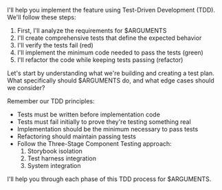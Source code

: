 I'll help you implement the feature using Test-Driven Development (TDD). We'll follow these steps:

1. First, I'll analyze the requirements for $ARGUMENTS
2. I'll create comprehensive tests that define the expected behavior
3. I'll verify the tests fail (red)
4. I'll implement the minimum code needed to pass the tests (green)
5. I'll refactor the code while keeping tests passing (refactor)

Let's start by understanding what we're building and creating a test plan. What specifically should $ARGUMENTS do, and what edge cases should we consider?

Remember our TDD principles:
- Tests must be written before implementation code
- Tests must fail initially to prove they're testing something real
- Implementation should be the minimum necessary to pass tests
- Refactoring should maintain passing tests
- Follow the Three-Stage Component Testing approach:
  1. Storybook isolation
  2. Test harness integration
  3. System integration

I'll help you through each phase of this TDD process for $ARGUMENTS.